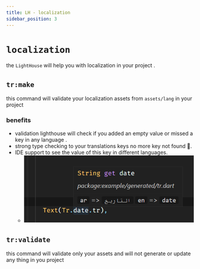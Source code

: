```yaml
---
title: LH - localization
sidebar_position: 3
---
```


# **`localization`**

the `LightHouse` will help you with localization in your project .

## **`tr:make`**

this command will validate your localization assets from `assets/lang` in your project

### benefits

- validation lighthouse will check if you added an empty value or missed a key in any language .
- strong type checking to your translations keys no more key not found 🎁.
- IDE support to see the value of this key in different languages.
  - ![Tr getter](./../assets/snippets/tr_getter.png)

## **`tr:validate`**

this command will validate only your assets and will not generate or update any thing in you project
